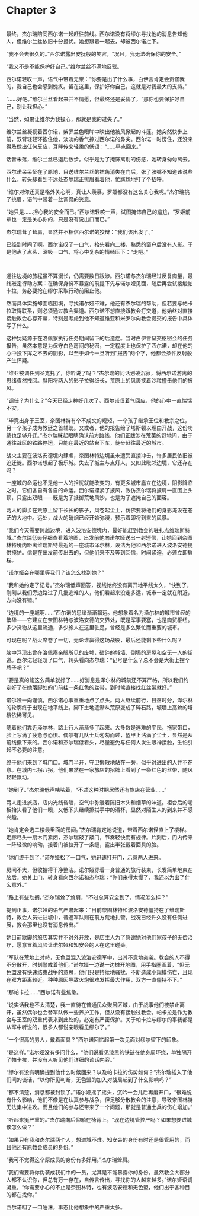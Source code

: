 # Chapter 3

<br>
最终，杰尔瑞陪同西尔诺一起赶往前线。西尔诺没有将缪尔寻找他的消息告知他人，但维尔兰丝依旧十分担忧。她想跟着一起去，却被西尔诺拦下。

“我不会去很久的。”西尔诺露出安抚般的笑容，“况且，我无法确保你的安全。”

“我又不是不能保护好自己。”维尔兰丝不满地反驳。

西尔诺轻叹一声，语气中带着无奈：“你要是出了什么事，白伊言肯定会责怪我的，我自己也会感到愧疚。留在这里，保护好你自己，这就是对我最大的支持。”

“……好吧。”维尔兰丝看起来并不情愿，但最终还是妥协了，“那你也要保护好自己，别让我担心。”

“当然，如果让维尔为我操心，那就是我的过失了。”

维尔兰丝凝视着西尔诺，紫罗兰色眼眸中映出他被风掀起的斗篷。她突然快步上前，双臂轻轻环抱住他，淡淡的香气掠过西尔诺的鼻尖。西尔诺一时愣住，还没来得及做出任何反应，耳畔传来轻柔的低语：“……早点回来。”

话音未落，维尔兰丝已退后数步。似乎是为了掩饰离别的伤感，她转身匆匆离去。

西尔诺呆呆怔在了原地，目送维尔兰丝的裙角消失在门后，张了张嘴不知道该说些什么，转头却看到不远处杰尔瑞正挑眉看着他，忙尴尬地打了个招呼。

“维尔对你还真是格外关心啊，真让人羡慕，罗姬都没有这么关心我呢。”杰尔瑞挑了挑眉，语气中带着一丝调侃的笑意。

“她只是……担心我的安全而已。”西尔诺轻咳一声，试图掩饰自己的尴尬，“罗姬前辈也一定是关心你的，只是没有说出口而已。”

杰尔瑞耸了耸肩，显然并不相信西尔诺的狡辩：“我们该出发了。”

已经到时间了啊。西尔诺叹了一口气，抬头看向二楼，熟悉的窗户后没有人影。于是他点了点头，深吸一口气，将心中复杂的情绪压下：“走吧。”

<br>

通往边境的旅程虽不算漫长，仍需要数日跋涉。西尔诺与杰尔瑞经过反复商量，最终敲定行动方案：在确保身份不暴露的前提下先与诺尔娅见面，随后再尝试接触帕卡拉，务必要抢在缪尔采取行动前阻止他。

然而具体实施却面临困境，寻找诺尔娅不难，他还有杰尔瑞的帮助，但若要与帕卡拉取得联系，则必须通过教会渠道。西尔诺不想直接跟教会打交道，他始终对直接接触教会心存芥蒂，特别是考虑到他不知道维亚和米罗尔向教会提交的报告中具体写了什么。

这种犹疑源于在洛佩察执行任务期间留下的后遗症。当时白伊言呈交枢密会的任务报告，虽然本意是为保守白色房间的秘密，一定程度上也保护了西尔诺，却在他的心中投下挥之不去的阴影，以至于如今一旦听到“报告”两个字，他都会条件反射般产生怀疑。

“维亚被调任到圣克托了，你听说了吗？”杰尔瑞的问话划破沉寂，将西尔诺游离的思绪骤然拽回。斜阳将两人的影子拉得细长，荒原上的风裹挟着沙粒撞击他们的披风。

“调任？为什么？”今天已经走神好几次了。西尔诺叹着气回应，他的心中一直惴惴不安。

“毕竟出身于王室，奈图林特有个不成文的规矩，一个孩子继承王位和教宗之位，另一个孩子成为教廷之首辅助。又或者，他的报告给了塔斯顿以理由开战，这份功绩也足够升迁。”杰尔瑞眯起眼睛确认前方路线，他们正跋涉在荒芜的野地间，由于通往战区的铁路停运，只能在最近的站台下车，徒步赶往最近的城市。

战火主要在波洛安德境内肆虐，奈图林特边境虽未遭受直接冲击，许多居民依旧被迫迁徙。西尔诺想起了极乐城。失去了城主与点灯人，又如此毗邻边境，它还存在吗？

一座城的命运也不是他一人的担忧就能改变的，有更多城市矗立在边境，阴影降临之时，它们各自有各自的命运。西尔诺攥紧了披风，效仿杰尔瑞将披肩一直围上头顶，只露出双眼——既是为了抵御荒地风沙，也是为了遮掩自己的面容。

两人的脚步在荒原上留下长长的影子，风卷起尘土，仿佛要将他们的身影淹没在苍茫的大地中。远处，战火的硝烟已经开始弥漫，预示着即将到来的风暴。

“我们今天需要跨越边境，进入波洛安德境内，最好能赶到教会的驻扎点维瑞斯特城。”杰尔瑞低头仔细查看着地图，出发前他向诺尔娅送出一封短信，让她回到奈图林特境内距离维瑞斯特最近的一座城市泽尔林，设法为他和西尔诺进入波洛安德提供掩护。信是在出发前传出去的，但他们来不及等到回信，时间紧迫，必须立即启程。

“诺尔娅会在哪里等我们？该怎么找到她？”

“我和她约定了记号。”杰尔瑞低声回答，视线始终没有离开地平线太久，“快到了，刚刚从我们旁边路过了几批逃难的人，他们看起来没走多远，城市一定就在附近，方向没有错。”

“边境的一座城啊……”西尔诺的思绪渐渐飘远。他想象着名为泽尔林的城市曾经的繁华——它建立在奈图林特与波洛安德的交界处，既是军事要塞，也是商贸枢纽。多少货物从这里流通，多少旅人在这里驻足，曾经是多么繁忙而重要的城市。

可现在呢？战火席卷了一切，无论谁赢得这场战役，最后还能剩下些什么呢？

脑中浮现出曾在洛佩察亲眼所见的废墟，破碎的城墙、倒塌的房屋和空无一人的街道。西尔诺轻轻叹了口气，转头看向杰尔瑞：“记号是什么？总不会是大街上摆个牌子吧？”

“要是真的能这么简单就好了……好消息是泽尔林的城禁还不算严格，所以我们约定好了在她落脚处的门前挂一条红色的丝带，到时候直接找红丝带就好。”

诺尔娅一向谨慎，西尔诺心事重重地点了点头。两人继续前行，日落时分，泽尔林的轮廓终于出现在地平线上。脚下土地逐渐从荒原变成了碎石路，城墙上高耸的塔楼依稀可见。

随着他们靠近泽尔林，路上行人渐渐多了起来。大多数是逃难的平民，拖家带口，脸上写满了疲惫与恐惧。偶尔有几队士兵匆匆而过，盔甲上沾满了尘土，显然是从前线撤下来的。西尔诺和杰尔瑞低着头，尽量避免与任何人发生眼神接触，生怕引起不必要的注意。

终于他们来到了城门口。城门半开，守卫懒散地站在一旁，似乎对进出的人并不在意。在城内七拐八拐，他们果然在一家旅店的招牌上看到了一条红色的丝带，随风轻轻飘动。

“她到了。”杰尔瑞低声咕哝着，“不过这种时期居然还有旅店在营业……”

两人走进旅店，店内光线昏暗，空气中弥漫着陈旧木头和烟草的味道。柜台后的老板抬头看了他们一眼，又低下头继续擦拭手中的酒杯，显然对陌生人的到来并不感兴趣。

“她肯定会选二楼最里面的房间。”杰尔瑞肯定地说道，带着西尔诺径直上了楼梯。走廊尽头一扇木门紧闭，杰尔瑞敲了敲门，节奏轻快而有规律。片刻后，门内传来一阵轻微的响动，接着门被拉开了一条缝，露出半张戴着面具的脸。

“你们终于到了。”诺尔娅松了一口气，她迅速打开门，示意两人进来。

房间不大，但收拾得干净整洁。诺尔娅穿着一身普通的旅行装束，长发简单地束在脑后。她关上门，转身看向西尔诺和杰尔瑞：“你们来得太慢了，我还以为出了什么意外。”

“路上有些耽搁。”杰尔瑞耸了耸肩，“不过总算安全到了，情况怎么样？”

提到正事，诺尔娅的语气严肃起来：“目前奈图林特和波洛安德僵持在了维瑞斯特，教会人员进驻城中，普通军队则在前方荒地扎营。战况已经许久没有任何进展，教会那里也没有消息传出。”

她目前歇脚的旅店其实并不对外开放，是店主人为了感谢她对他们家孩子的无偿治疗，愿意冒着风险让诺尔娅和知安会的人在这里碰头。

“军队在荒地上对峙，无色盟混入波洛安德军中，出其不意地突袭。教会的人不得不分散开，时刻警戒着他们。”诺尔娅一边说一边摊开地图，用手指圈画着，“但无色盟没有快速结束战争的意思，他们只是持续地骚扰，不断造成小规模伤亡，且现在双方距离较近。种种原因导致火炮很难发挥最大作用，双方一直僵持不下。”

“那帕卡拉……”西尔诺有些焦急。

“说实话我也不太清楚，我一直待在普通民众聚居区域，由于战事他们被禁止离开，虽然偶尔也会替军队做一些养护工作，但从没有接触过教会。帕卡拉是作为教会与王室的双重代表来到此处的，必定有严密保护。关于帕卡拉与缪尔的事我都是从军中听说的，很多人都说亲眼看见缪尔了。”

“一个很高的男人，戴着面具？”西尔诺回忆起第一次见面对缪尔留下的印象。

“是这样。”诺尔娅没有多问什么，“他们说看见漆黑的铁链在他身周环绕，单独隔开了帕卡拉，并没有人听见他们详细的谈话内容。”

“缪尔有没有明确提到他什么时候回来？以及帕卡拉的伤势如何？”杰尔瑞插入了他们间的谈话，“以你所见判断，无色盟的加入对战局起到了什么影响吗？”

“都不清楚，消息都被封锁了。”诺尔娅摇了摇头，沉吟一会儿后再度开口，“很难说有什么影响，他们不像是在认真参与战争，但足够分散教会的注意，导致奈图林特无法集中进攻。而且他们的参与还带来了一个问题，那就是普通士兵的伤亡增加。”

“听起来挺严重的。”杰尔瑞向后仰躺在椅背上，“现在边境管控严吗？如果想要进城该怎么做？”

“如果只有我和杰尔瑞两个人，想进城不难。知安会的身份有时还是很管用的，而且他还有原教会成员的身份。”

“我可不觉得这个原成员的身份有多好用。”杰尔瑞耸肩。

“我们需要将你伪装成我们中的一员，尤其是不能暴露你的身份。虽然教会大部分人都不认识你，但总有万一存在，自传言传出，寻找你的人越来越多。”诺尔娅语调凝重，“你需要小心的不止是奈图林特，也有波洛安德和无色盟，他们出于各种目的都在找你。”

西尔诺咽了一口唾沫，事态比他想象中的严重太多。

